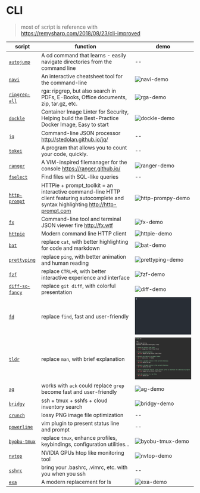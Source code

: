 # CLI

> most of script is reference with https://remysharp.com/2018/08/23/cli-improved

| script | function | demo |
| ------ | -------- | ---- |
| [`autojump`](https://github.com/wting/autojump) | A cd command that learns - easily navigate directories from the command line | -- |
| [`navi`](https://github.com/denisidoro/navi)  | An interactive cheatsheet tool for the command-line | ![navi-demo](https://user-images.githubusercontent.com/3226564/67864139-ebbcbf80-fb03-11e9-9abb-8e6664f77915.gif) |
| [`ripgrep-all`](https://github.com/phiresky/ripgrep-all) | rga: ripgrep, but also search in PDFs, E-Books, Office documents, zip, tar.gz, etc. | ![rga-demo](https://github.com/phiresky/ripgrep-all/raw/master/doc/demodir.png) |
| [`dockle`](https://github.com/goodwithtech/dockle) | Container Image Linter for Security, Helping build the Best-Practice Docker Image, Easy to start | ![dockle-demo](https://raw.githubusercontent.com/goodwithtech/dockle/master/imgs/usage_fail_light.png) |
| [`jq`](https://github.com/stedolan/jq) | Command-line JSON processor http://stedolan.github.io/jq/ | -- |
| [`tokei`](https://github.com/XAMPPRocky/tokei) | A program that allows you to count your code, quickly. | -- |
| [`ranger`](https://github.com/ranger/ranger) | A VIM-inspired filemanager for the console https://ranger.github.io/ | ![ranger-demo](https://raw.githubusercontent.com/ranger/ranger-assets/master/screenshots/screenshot.png) |
| [`fselect`](https://github.com/jhspetersson/fselect) | Find files with SQL-like queries | -- |
| [`http-prompt`](https://github.com/eliangcs/http-prompt) | HTTPie + prompt_toolkit = an interactive command-line HTTP client featuring autocomplete and syntax highlighting http://http-prompt.com | ![http-prompy-demo](https://camo.githubusercontent.com/9e020bfadfad20b28bc3ee4c46f9de2f811abd6c/68747470733a2f2f61736369696e656d612e6f72672f612f39363631332e706e67) |
| [`fx`](https://github.com/antonmedv/fx) | Command-line tool and terminal JSON viewer fire http://fx.wtf | ![fx-demo](https://camo.githubusercontent.com/b5df8c57792e443a18a56cd9a292b1a101ba2391/68747470733a2f2f6d6564762e696f2f6173736574732f66782e676966) |
| [`httpie`](https://github.com/jakubroztocil/httpie) | Modern command line HTTP client | ![httpie-demo](https://raw.githubusercontent.com/jakubroztocil/httpie/master/httpie.gif) |
| [`bat`](https://github.com/sharkdp/bat) | replace `cat`, with better highlighting for code and markdown | ![bat-demo](https://remysharp.com/images/cli-improved/bat.gif) |
| [`prettyping`](https://github.com/denilsonsa/prettyping) | replace `ping`, with better animation and human reading | ![prettyping-demo](https://remysharp.com/images/cli-improved/ping.gif) |
| [`fzf`](https://github.com/junegunn/fzf) | replace `CTRL+R`, with better interactive experience and interface | ![fzf-demo](https://i.vimeocdn.com/video/634721672.webp?mw=700&mh=437) |
| [`diff-so-fancy`](https://github.com/so-fancy/diff-so-fancy) | replace `git diff`, with colorful presentation | ![diff-demo](https://remysharp.com/images/cli-improved/diff-so-fancy.jpg) |
| [`fd`](https://github.com/sharkdp/fd/) | replace `find`, fast and user-friendly | ![fd-demo](https://github.com/sharkdp/fd/raw/master/doc/screencast.svg?sanitize=true) |
| [`tldr`](https://github.com/tldr-pages/tldr) | replace `man`, with brief explanation | ![tldr-demo](https://github.com/tldr-pages/tldr/raw/master/screenshot.png) |
| [`ag`](https://github.com/ggreer/the_silver_searcher) | works with `ack` could replace `grep` become fast and user-friendly | ![ag-demo](https://remysharp.com/images/cli-improved/ack.png) |
| [`bridgy`](https://github.com/wagoodman/bridgy) | ssh + tmux + sshfs + cloud inventory search | ![bridgy-demo](https://github.com/wagoodman/bridgy/raw/master/demo.gif) |
| [`crunch`](https://github.com/chrissimpkins/Crunch) | lossy PNG image file optimization | -- |
| [`powerline`](https://github.com/powerline/powerline) | vim plugin to present status line and prompt | -- |
| [`byobu-tmux`](http://byobu.co/) | replace `tmux`, enhance profiles, keybindings, configuration utilities... | ![byobu-tmux-demo](http://byobu.co/img/Screenshot_from_2014-07-26_15:39:16.png) |
| [`nvtop`](https://github.com/Syllo/nvtop) | NVIDIA GPUs htop like monitoring tool | ![nvtop-demo](https://github.com/Syllo/nvtop/raw/master/screenshot/NVTOP_ex1.png) |
| [`sshrc`](https://github.com/Russell91/sshrc) | bring your .bashrc, .vimrc, etc. with you when you ssh | -- |
| [`exa`](https://the.exa.website/) | A modern replacement for ls | ![exa-demo](https://user-images.githubusercontent.com/4820492/50332646-bdfb0780-053d-11e9-974e-9302300ab681.png) |
